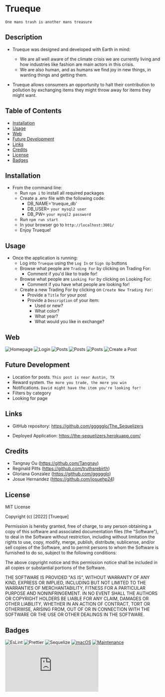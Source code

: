 # Trueque
`One mans trash is another mans treasure`

## Description
- Trueque was designed and developed with Earth in mind: 
    - We are all well aware of the climate crisis we are currently living and how industries like fashion are main actors in this crisis.
    - We are also human, and as humans we find joy in new things, in wanting things and getting them.

- Trueque allows consumers an opportunity to halt their contribution to pollution by exchanging items they might throw away for items they might want.
    
## Table of Contents
- [Installation](#installation)
- [Usage](#usage)
- [Web](#web)
- [Future Development](#development)
- [Links](#links)
- [Credits](#credits)
- [License](#license)
- [Badges](#badges)
    
## Installation
- From the command line:
    - Run `npm i` to install all required packages
    - Create a .env file with the following code:
        - DB_NAME='trueque_db'
        - DB_USER= `your mysql2 user`
        - DB_PW= `your mysql2 password`
    - Run `npm run start`
    - In your browser go to `http://localhost:3001/`
    - Enjoy Trueque!
    
## Usage
- Once the application is running:
    - Log into `Trueque` using the `Log In` or `Sign Up` buttons
    - Browse what people are `Trading For` by clicking on Trading For:
        - Comment if you'd like to trade for!
    - Browse what people are `Looking For` by clicking on Looking For:
        - Comment if you have what people are looking for!
    - Create a new Trading For by clicking on `Create New Trading For`:
        - Provide a `Title` for your post
        - Provide a `Description` of your item:
            - Used or new?
            - What color? 
            - What year?
            - What would you like in exchange?
            
    
## Web 
![Homepage](./public/images/1.png)
![Login](./public/images/2.png)
![Posts](./public/images/3.png)
![Posts](./public/images/4.png)
![Posts](./public/images/5.png)
![Create a Post](./public/images/6.png)

## Future Development
- Location for posts. `This post is near Austin, TX`
- Reward system. `The more you trade, the more you win`
- Notifications. `David might have the item you're looking for!`
- Filters by category
- Looking for page

## Links
- GitHub repository: https://github.com/ggggglo/The_Sequelizers

- Deployed Application: https://the-sequelizers.herokuapp.com/

## Credits

- Tangnay Ou (https://github.com/Tangnay)
- Reginald Pitts (https://github.com/truthsrebirth)
- Gloriana Gonzalez (https://github.com/ggggglo)
- Josue Hernandez (https://github.com/josuehp24)
    
## License
MIT License

Copyright (c) [2022] [Trueque]

Permission is hereby granted, free of charge, to any person obtaining a copy of this software and associated documentation files (the "Software"), to deal in the Software without restriction, including without limitation the rights to use, copy, modify, merge, publish, distribute, sublicense, and/or sell copies of the Software, and to permit persons to whom the Software is furnished to do so, subject to the following conditions:

The above copyright notice and this permission notice shall be included in all copies or substantial portions of the Software.

THE SOFTWARE IS PROVIDED "AS IS", WITHOUT WARRANTY OF ANY KIND, EXPRESS OR IMPLIED, INCLUDING BUT NOT LIMITED TO THE WARRANTIES OF MERCHANTABILITY, FITNESS FOR A PARTICULAR PURPOSE AND NONINFRINGEMENT. IN NO EVENT SHALL THE AUTHORS OR COPYRIGHT HOLDERS BE LIABLE FOR ANY CLAIM, DAMAGES OR OTHER LIABILITY, WHETHER IN AN ACTION OF CONTRACT, TORT OR OTHERWISE, ARISING FROM, OUT OF OR IN CONNECTION WITH THE SOFTWARE OR THE USE OR OTHER DEALINGS IN THE SOFTWARE.

## Badges
![EsLint](https://img.shields.io/badge/eslint-3A33D1?style=for-the-badge&logo=eslint&logoColor=white)
![Prettier](https://img.shields.io/badge/prettier-1A2C34?style=for-the-badge&logo=prettier&logoColor=F7BA3E)
![Sequelize](https://img.shields.io/badge/Sequelize-52B0E7?style=for-the-badge&logo=Sequelize&logoColor=white)
[![macOS](https://svgshare.com/i/ZjP.svg)](https://svgshare.com/i/ZjP.svg)
[![Maintenance](https://img.shields.io/badge/Maintained%3F-no-red.svg)](https://bitbucket.org/lbesson/ansi-colors)
[![GitHub license](https://badgen.net/github/license/Naereen/Strapdown.js)](https://github.com/Naereen/StrapDown.js/blob/master/LICENSE)
